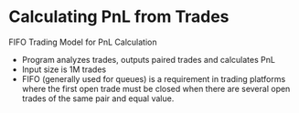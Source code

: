 # Calculating PnL from Trades
FIFO Trading Model for PnL Calculation
- Program analyzes trades, outputs paired trades and calculates PnL
- Input size is 1M trades 
- FIFO (generally used for queues) is a requirement in trading platforms where the first open trade must be closed when there are several open trades of the same pair and equal value. 
